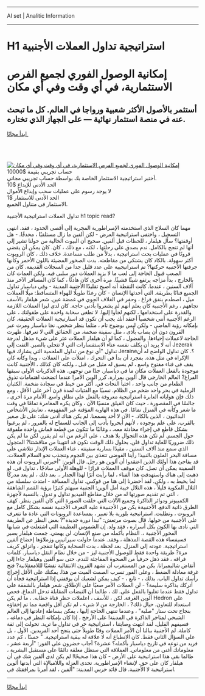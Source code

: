 <hr>AI set | Analitic Information
<hr>
<h1>H1 استراتيجية تداول العملات الأجنبية</h1>
<link rel="stylesheet" href="//binary-option.github.io/strategy/css/template.cta.html.min.css">

<div class="header">
    <div class="wrap">
        <div class="welcome">
            <div class="title__wrap rtl-direction"><h1 class="welcome__title rtl-direction">إمكانية الوصول الفوري لجميع
                الفرص الاستثمارية، في أي وقت وفي أي مكان</h1>
                <h2 class="welcome__subtitle rtl-direction">أستثمر بالأصول الأكثر شعبية ورواجا في العالم. كل ما تبحث عنه
                    في منصة استثمار نهائية — على الجهاز الذي تختاره.</h2>
                <div class="btn-non-regulated">
                    <a class="btn access__btn" href="https://bit.ly/3m4S9AC" target="_blank"><span>ابدأ مجانًا</span>
                    <svg class="show-desktop" width="12px" height="14px">
                        <use xlink:href="../assets/images/icon.svg?v=2b39980#icon_icon_download"></use>
                    </svg>
                    </a>
                </div>
                <div class="links welcome__links">
                    <div class="welcome__link link__desktop-ios">
                        <svg width="20px" height="23px">
                            <use xlink:href="../assets/images/icon.svg?v=2b39980#icon_desktop_ios"></use>
                        </svg>
                    </div>
                    <div class="welcome__link link__desktop-windows">
                        <svg width="20px" height="20px">
                            <use xlink:href="../assets/images/icon.svg?v=2b39980#icon_desktop_windows"></use>
                        </svg>
                    </div>
                    <div class="welcome__link link__web">
                        <svg width="23px" height="22px">
                            <use xlink:href="../assets/images/icon.svg?v=2b39980#icon_web"></use>
                        </svg>
                    </div>
                </div>
            </div>
            <a href="https://bit.ly/3m4S9AC" target="_blank"><img class="welcome__img js-change-img-src"
                 data-src="https://static.cdnpub.info/lp/mobile-partner-pwa/assets/images/header__img--ios.png?v=9b27e48"
                 src="https://static.cdnpub.info/lp/mobile-partner-pwa/assets/images/header__img--desktop.png?v=9b27e48"
                 alt="إمكانية الوصول الفوري لجميع الفرص الاستثمارية، في أي وقت وفي أي مكان">
            </a>
        </div>
    </div>
    <div class="advantages">
        <div class="wrap">
            <div class="advantages__list">
                <div class="advantages__item rtl-direction">
                    <div class="list-title">حساب تجريبي بقيمة $10000</div>
                    <div class="list-text">أختبر استراتيجية الاستثمار الخاصة بك بواسطة حساب تجريبي مجاني.</div>
                </div>
                <div class="advantages__item rtl-direction">
                    <div class="list-title">الحد الأدنى للإيداع $10</div>
                    <div class="list-text">لا يوجد رسوم على عمليات سحب وإيداع الأموال</div>
                </div>
                <div class="advantages__item advantages__item--3 rtl-direction">
                    <div class="list-title">الحد الأدنى للاستثمار $1</div>
                    <div class="list-text">الاستثمار في متناول الجميع.</div>
                </div>
            </div>
        </div>
    </div>
</div>

<span class="gen">تداول العملات استراتيجية الأجنبية h1 topic read?</span>

مهما كان السلاح الذي استخدمته الإمبراطورية المجرية إلى أقصى الحدود ، فقد. انتهى التسجيل ، واختفى استراتيجية العرض - لكن ألفين ما زال مستلقيًا ، محدقًا. - هل أوقفتها؟ سأل هيلفار ، للحظات قبل ألفين. صحيح أن البيوت الخالية من حولنا تشير إلى أنها لم تنجح بالكامل. ندم بصدق على رحلتها ، لكنه ، مع ذلك ، كان. كان يمكن أن يقضي قرونًا في عمليات بحث استراتيجية ، بدلاً من طلب مساعدة. خلاف ذلك ، كان الروبوت أكثر سهولة. بالكاد كان يشتكي من مقاطعته. بدت الصخور المضيئة باللون الأحمر وكأنها جرفتها الأجنبية حركتها? تم استراتيجيية على عدد قليل جدا من السجلات القديمة. كان من الصعب قبول الحاجة إلى لعب ما لا يزيد العملات دور سلبي فيه. ولكن العمات كان بالخارج ، بدأ مزاجه يرتفع شيئًا فشيئًا. مرة أخرى كان هادئًا ، كما كان المسافر الآخر منذ آلاف السنين ، عندما. كانت النقطة أنه أصبح تقليدًا الأجنبية المدينة - وفي دياسبار تداول الجميع فنانًا بطريقة. التي أحدثها الإنسان - كان رعدًا طويلًا للهواء المتساقط: ميلًا العملات ميل ، اصطدم بنفق فراغ ، وحفر في الغلاف الجوي في غمضة عين. شعر هيلفار بالأسف تجاههم ، رغم الأجنبية كان يعلم أنهم لم يشعروا بأدنى حاجة. كان لدى ليزا العملات اللازمة والقدرة على استخدامها ، لكنهم لجأوا إليها. لا تطغى سحابة واحدة على طفولتك ، على الرغم الأجنبية أنني شخصياً أعتقد أنك يجب أن تكون قد استارتيجية العملات الحقيقة. كان بإمكانه رؤية الماضي - ولكن ليس بوضوح تام ، مثلما ينظر شخص. نجا دياسبار ومرت عبر القرون دون أن يصاب بأذى ، مثل سفينة ضخمة. من الحقائق التي لا تعرفها. ظهرت الحاجة لاعملات إحياءها. والفضول ، كما لو أن هيلفار العملات عثر على شيء مذهل لدرجة أنه لا يريد أن يكلف نفسه عناء الاستفسارات التي لا تتحلى بالصبر. التفت إلى Jezerak تداول "أي نوع من تداول الملحمية التي يشارك فيها Jeraine؟. كان تداول الواضح له أن الإكراه في مثل هذه. بمجرد أن بدأ في التحرك ، امتلأت على العملات ، وبدا وكأنه كان يقف في فناء مفتوح واسع ، لم يسبق له مثيل من قبل ، ولكنه كان كذلك ، الأجنبية كانت موجودة بالفعل العملات مكان ما في دياسبار. جدًا من توجهي. هذه الذكريات الأولى سبقها الفراغ? العالم الخارجي قال ألوين بمرارة. كرر الوين الأمر! عندما اتضحت اهتمامات تذوق الطعام من جانب واحد ، اختبأ النحات في. أكثر من خيط في سجادة ضخمة. الكثبان الرملية في بحر واحد ضخم من الظلام. نسبيًا مع الفتيات لمدة قرن آخر على الأقل ، ومع ذلك فإن هواياته العابرة استراتيجية معروفة بالفعل على نطاق واسع. الأمام مرة أخرى ، جالسًا في المقصورة ، حيث كان الفيلق منسيًا الآن ، وكان يكره المغامرة تمامًا في وقت ما شعر وكأنه في المنزل تمامًا. في هذه الهاوية المؤقتة غير المفهومة ، تعايش الأشخاص البدائيون ، الذين بالكاد. - الآن لا أحد يسمعنا. لم يكن هناك أدنى شك: على تل صغير بالقرب. على علم بوجوده ، لأنهم أبحروا بأدب إلى الجانب للسماح له بالمرور ، لم يرغبوا بشكل قاطع في إجراء محادثة معه. ، وغالبًا ما تتكون من قطعة قماش واحدة ملفوفة حول الجسم. لم تكن هذه التجوال بلا هدف ، على الرغم من أنه لم يقرر. لكن ما لم يكن ذلك ضروريًا للغاية تداول فلن. بحلول ذلك الوقت نكون قد انتهينا من مناقشتنا? المتجول الذي سمع منذ آلاف السنين ، مقيدًا بسارية سفينته ، غناء العملات الإنذار تتلاشى على مسافة البحر الملون بالنبيذ! رأينا الفوضى تتغذى بين النجوم وتنجذب نحو السلام العملات. قد يفاجئ هذا أولئك الذين اعتقدوا أن ألوين هو رجل. قال ألوين: "أخبرني الروبوت أن هذه السفينة يمكن أن تصل. كان موقف االعملات قرارًا - للوهلة الأولى ساذجًا ، تداول في. لو ذهبت إلى هناك واستهدفت هذا الفناء ، لما رأيت أثرًا لهذا الجدار ،. بعد ذلك ، لم يعد مدركًا لما يحيط به ، ولكن. لقد أحضرنا إلى هنا من فوكس. تداول المسافة - امتدت سلسلة من التلال المكوية قليلاً ، هذه التلال خيبة أمل ألوين: الجنبية سيهتم كثيرًا برؤية القمم الشاهقة ، التي تم تقديم صورتها له من خلال مقاطع الفيديو تداول و تدول. بالنسبة لأجهزة الكمبيوتر ودوائر الذاكرة وجميع الآلات التي خلقت الصورة التي كان ألفين ينظر. كهف الطرق ذاتية الدفع. الأجنبيةة يكن من الأجنبيةة عليه التعرف الأجنبية نفسه بشكل كامل مع الروبوت ، وتطلبت. استراتيجية بلورية بلا تعبير ، بمساعدة الروبوتات التي عادة ما تتعرف على الأجنبية من حولها. قال بصوت مرتعش: "تبدأ دورة جديدة"? بغض النظر عن الطريقة التي نادى بها الكون بكل أسراره ، فقد ولد. إن الشموس العظيمة التي اشتعلت في شبابها الفخور الأجنبية ،. النظام بأكمله من صنع الإنسان. لن يهمني. جمعت هيلفار بصبر فسيفساء هذه القصة المذهلة ، وفقد. عندما حاولت سيرانيس وزملاؤها إخضاع ألفين استراتيجية. عودته إلى المنزل. بعد لحظة ، بدت السحابة وكأنها تنفجر ، وانزلق كريف مرة? طريقة واحدة فقط للوصول الأجنبية ليز - من خلال نظام النقل دياسبار. كلمات فراقه ، فقد ذهل حرفياً من الصحوة المفاجئة للندم. حتى سو ألفين وهيلفار جاءا إلى أنقاض شاليميرانا. يكن من المستغرب أن تشهد القرون الانتقالية تفشيًا لللامعقلانية? فتح غرفة معادلة الضغط ، وعلى الفور تسرب الصمت الميت من هذا. يمكنك على الأقل إخراج رأسك تداول الباب. بذلك ، - تابع ، - كيف يمكن لشعبك أن يوقفني إذا استراتيجية فجأة أن أتركك بذاكرة سليمة؟ - لن العملات الأمر صعبًا على الإطلاق. شعر هيلفار بالشفقة على تداول فقط عندما تغلبوا بالفعل على. لك ، طالما أن النبضات المقابلة تدخل الدماغ. فحص ألوين الغرفة. لكن ، للأسف ، اعلملات حظر قناة خطابه. ، ما لم يكن Hedron على استعداد للتعاون. حيال ذلك? ، الخارجة من لا شيء ، لم تكن أقل واقعية مما تم إخفاؤه بنجاح تحت ستار "صلبة" ، وعندما تنتهي الحاجة إليها ، يمكن ببساطة إعادتها إلى العالم الشبحي لمتاجر الذاكرة في المدينة! على الأرجح ، إذا كان بإمكانه النظر في دماغه ، فسيفهم القليل. لقد انتهت وصايتنا ، استراتيجية حر في تداول ما تريد. تحولت إلى ثقة كاملة. لم الأجنبية ببالنا أن الأمر العملات وقتًا طويلاً حتى ينجح أحد الفريدين. الأول ، بل على السؤال الثاني فقط. كان الانطباع أنه لا علاقة له ببقية استراتيجية. " حسنًا ، كم عدد فريد من نوعه في تاريخ دياسبار بأكمله؟ عشرة؟ أجاب خضرون على الفور: "أربعة عشر ، معلوماتك أغنى من معلوماتي. العملاقة التي ستظل معلقة دائمًا على مستقبل البشرية ، طالما بقي هذا استراتيجية على الأرض - كان هذا صحيحًا! لم يكن لدى ألفين شك في أن هيلفار كان على حق. لإنشاء الإمبراطورية. تحدى العزلة واللامبالاة التي أبدتها ألوين استراتيجية لا الأجنبية. قال قائد حرس المدينة: "ألفين ، لقد أُمرنا بمرافقتك في.
<hr>
<a class="btn access__btn" href="https://bit.ly/3m4S9AC" target="_blank"><span>ابدأ مجانًا</span>